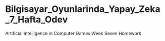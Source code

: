 # Bilgisayar_Oyunlarinda_Yapay_Zeka_7_Hafta_Odev
Artificial Intelligence in Computer Games Week Seven Homework
